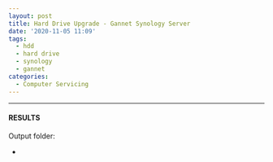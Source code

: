 ```yaml
---
layout: post
title: Hard Drive Upgrade - Gannet Synology Server
date: '2020-11-05 11:09'
tags: 
  - hdd
  - hard drive
  - synology
  - gannet
categories: 
  - Computer Servicing
---
```




---

#### RESULTS

Output folder:

- []()

